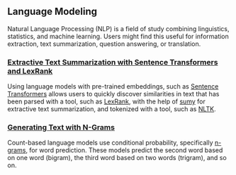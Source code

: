 ## Language Modeling

Natural Language Processing (NLP) is a field of study combining linguistics, statistics, and machine learning.  Users might find this useful for information extraction, text summarization, question answering, or translation.

### [Extractive Text Summarization with Sentence Transformers and LexRank](https://github.com/FalineRezvani/simpleInsightTools/blob/main/languageModeling/sentenceTransformersWithLexRank.ipynb)

Using language models with pre-trained embeddings, such as [Sentence Transformers](https://sbert.net/) allows users to quickly discover similarities in text that has been parsed with a tool, such as [LexRank](https://github.com/crabcamp/lexrank/tree/dev), with the help of [sumy](https://miso-belica.github.io/sumy/) for extractive text summarization, and tokenized with a tool, such as [NLTK](https://www.nltk.org/install.html).

### [Generating Text with N-Grams](https://github.com/FalineRezvani/simpleInsightTools/blob/main/languageModeling/countBasedLanguageModel.ipynb)
Count-based language models use conditional probability, specifically [n-grams](https://www.youtube.com/watch?v=p-wgw9R3fRU&list=PLhLmrhdjYUTGLt-q7mPvS-Mh2zjn43bLs&index=1), for word prediction.  These models predict the second word based on one word (bigram), the third word based on two words (trigram), and so on.
